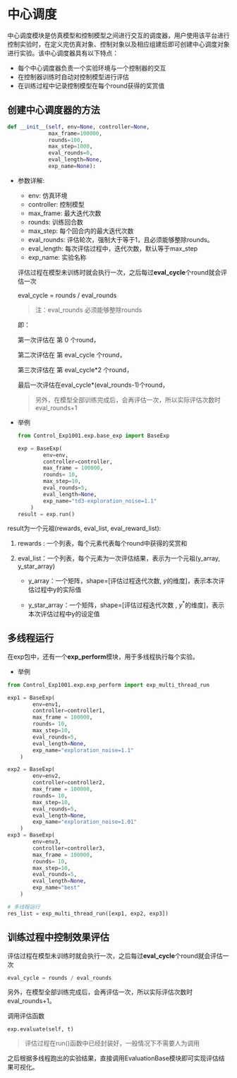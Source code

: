 # 中心调度

中心调度模块是仿真模型和控制模型之间进行交互的调度器，用户使用该平台进行控制实验时，在定义完仿真对象、控制对象以及相应组建后即可创建中心调度对象进行实验。该中心调度器具有以下特点：

- 每个中心调度器负责一个实验环境与一个控制器的交互
- 在控制器训练时自动对控制模型进行评估
- 在训练过程中记录控制模型在每个round获得的奖赏值

## 创建中心调度器的方法

```python
def __init__(self, env=None, controller=None,
             max_frame=100000,
             rounds=100,
             max_step=1000,
             eval_rounds=0,
             eval_length=None,
             exp_name=None):
```

- 参数详解:

  - env: 仿真环境
  - controller: 控制模型
  - max_frame: 最大迭代次数
  - rounds: 训练回合数
  - max_step: 每个回合内的最大迭代次数
  - eval_rounds: 评估轮次，强制大于等于1，且必须能够整除rounds。
  - eval_length: 每次评估过程中，迭代次数，默认等于max_step
  - exp_name: 实验名称



  评估过程在模型未训练时就会执行一次，之后每过**eval_cycle**个round就会评估一次

  eval_cycle = rounds / eval_rounds 

  > 注：eval_rounds 必须能够整除rounds

  即：

  第一次评估在 第 0 个round，

  第二次评估在 第 eval_cycle 个round，

  第三次评估在 第 eval_cycle*2 个round，

  最后一次评估在eval_cycle*(eval_rounds-1)个round，

  > 另外，在模型全部训练完成后，会再评估一次，所以实际评估次数时eval_rounds+1

- 举例

  ```python
  from Control_Exp1001.exp.base_exp import BaseExp
  
  exp = BaseExp(
          env=env,
          controller=controller,
          max_frame = 100000,
          rounds= 10,
          max_step=10,
          eval_rounds=5,
          eval_length=None,
          exp_name="td3-exploration_noise=1.1"
      )
  result = exp.run()
  
  ```

result为一个元祖(rewards, eval_list, eval_reward_list):

1. rewards : 一个列表，每个元素代表每个round中获得的奖赏和

2. eval_list：一个列表，每个元素为一次评估结果，表示为一个元祖(y_array, y_star_array)

   - y_array：一个矩阵，shape=[评估过程迭代次数, $y$的维度]，表示本次评估过程中y的实际值

   - y_star_array：一个矩阵，shape=[评估过程迭代次数 , $y^*$的维度]，表示本次评估过程中y的设定值


## 多线程运行

在exp包中，还有一个**exp_perform**模块，用于多线程执行每个实验。

- 举例

```python
from Control_Exp1001.exp.exp_perform import exp_multi_thread_run

exp1 = BaseExp(
        env=env1,
        controller=controller1,
        max_frame = 100000,
        rounds= 10,
        max_step=10,
        eval_rounds=5,
        eval_length=None,
        exp_name="exploration_noise=1.1"
    )

exp2 = BaseExp(
        env=env2,
        controller=controller2,
        max_frame = 100000,
        rounds= 10,
        max_step=10,
        eval_rounds=5,
        eval_length=None,
        exp_name="exploration_noise=1.01"
    )
exp3 = BaseExp(
        env=env3,
        controller=controller3,
        max_frame = 100000,
        rounds= 10,
        max_step=10,
        eval_rounds=5,
        eval_length=None,
        exp_name="best"
    )

# 多线程运行
res_list = exp_multi_thread_run([exp1, exp2, exp3])
```

## 训练过程中控制效果评估

评估过程在模型未训练时就会执行一次，之后每过**eval_cycle**个round就会评估一次

```python
eval_cycle = rounds / eval_rounds 
```

另外，在模型全部训练完成后，会再评估一次，所以实际评估次数时eval_rounds+1。

调用评估函数

```
exp.evaluate(self, t)
```

>  评估过程在run()函数中已经封装好，一般情况下不需要人为调用

之后根据多线程跑出的实验结果，直接调用EvaluationBase模块即可实现评估结果可视化。